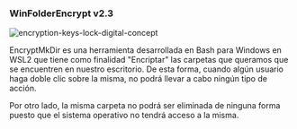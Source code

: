 ### WinFolderEncrypt v2.3

![encryption-keys-lock-digital-concept](https://user-images.githubusercontent.com/92258683/174483135-cb583905-533d-4391-9545-657bd7bae261.jpg)

EncryptMkDir es una herramienta desarrollada en Bash para Windows en WSL2 que tiene como finalidad "Encriptar" las carpetas que queramos que se encuentren en nuestro escritorio. De esta forma, cuando algún usuario haga doble clic sobre la misma, no podrá llevar a cabo ningún tipo de acción.

Por otro lado, la misma carpeta no podrá ser eliminada de ninguna forma puesto que el sistema operativo no tendrá acceso a la misma.


